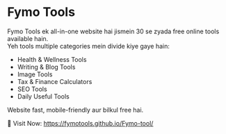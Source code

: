# Fymo Tools

Fymo Tools ek all-in-one website hai jismein 30 se zyada free online tools available hain.  
Yeh tools multiple categories mein divide kiye gaye hain:

- Health & Wellness Tools  
- Writing & Blog Tools  
- Image Tools  
- Tax & Finance Calculators  
- SEO Tools  
- Daily Useful Tools

Website fast, mobile-friendly aur bilkul free hai.

🔗 Visit Now: https://fymotools.github.io/Fymo-tool/
